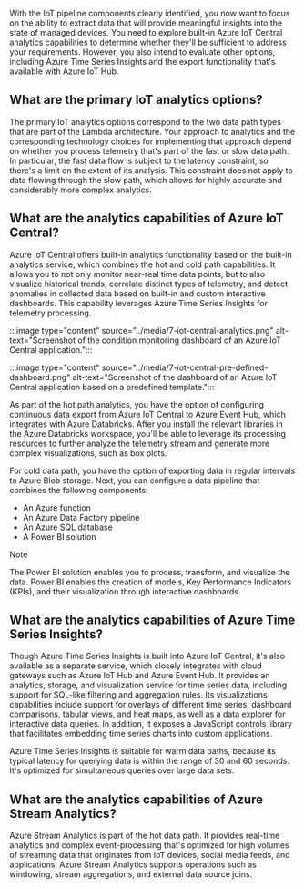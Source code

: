 With the IoT pipeline components clearly identified, you now want to focus on the ability to extract data that will provide meaningful insights into the state of managed devices. You need to explore built-in Azure IoT Central analytics capabilities to determine whether they'll be sufficient to address your requirements. However, you also intend to evaluate other options, including Azure Time Series Insights and the export functionality that's available with Azure IoT Hub.

## What are the primary IoT analytics options?

The primary IoT analytics options correspond to the two data path types that are part of the Lambda architecture. Your approach to analytics and the corresponding technology choices for implementing that approach depend on whether you process telemetry that's part of the fast or slow data path. In particular, the fast data flow is subject to the latency constraint, so there's a limit on the extent of its analysis. This constraint does not apply to data flowing through the slow path, which allows for highly accurate and considerably more complex analytics.

## What are the analytics capabilities of Azure IoT Central?

Azure IoT Central offers built-in analytics functionality based on the built-in analytics service, which combines the hot and cold path capabilities. It allows you to not only monitor near-real time data points, but to also visualize historical trends, correlate distinct types of telemetry, and detect anomalies in collected data based on built-in and custom interactive dashboards. This capability leverages Azure Time Series Insights for telemetry processing.

:::image type="content" source="../media/7-iot-central-analytics.png" alt-text="Screenshot of the condition monitoring dashboard of an Azure IoT Central application.":::

:::image type="content" source="../media/7-iot-central-pre-defined-dashboard.png" alt-text="Screenshot of the dashboard of an Azure IoT Central application based on a predefined template.":::

As part of the hot path analytics, you have the option of configuring continuous data export from Azure IoT Central to Azure Event Hub, which integrates with Azure Databricks. After you install the relevant libraries in the Azure Databricks workspace, you'll be able to leverage its processing resources to further analyze the telemetry stream and generate more complex visualizations, such as box plots.

For cold data path, you have the option of exporting data in regular intervals to Azure Blob storage. Next, you can configure a data pipeline that combines the following components:
- An Azure function
- An Azure Data Factory pipeline
- An Azure SQL database
- A Power BI solution 

> [!NOTE]
> The Power BI solution enables you to process, transform, and visualize the data. Power BI enables the creation of models, Key Performance Indicators (KPIs), and their visualization through interactive dashboards.<!--Marcin, please review these edits, if they're OK.-->

## What are the analytics capabilities of Azure Time Series Insights?

Though Azure Time Series Insights is built into Azure IoT Central, it's also available as a separate service, which closely integrates with cloud gateways such as Azure IoT Hub and Azure Event Hub. It provides an analytics, storage, and visualization service for time series data, including support for SQL-like filtering and aggregation rules. Its visualizations capabilities include support for overlays of different time series, dashboard comparisons, tabular views, and heat maps, as well as a data explorer for interactive data queries. In addition, it exposes a JavaScript controls library that facilitates embedding time series charts into custom applications.

Azure Time Series Insights is suitable for warm data paths, because its typical latency for querying data is within the range of 30 and 60 seconds. It's optimized for simultaneous queries over large data sets.

## What are the analytics capabilities of Azure Stream Analytics?

Azure Stream Analytics is part of the hot data path. It provides real-time analytics and complex event-processing that's optimized for high volumes of streaming data that originates from IoT devices, social media feeds, and applications. Azure Stream Analytics supports operations such as windowing, stream aggregations, and external data source joins.
